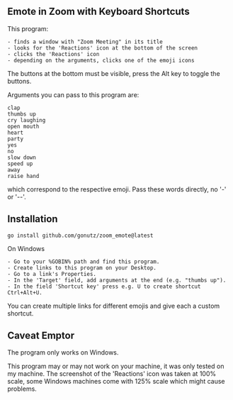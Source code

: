 Emote in Zoom with Keyboard Shortcuts
-------------------------------------

This program:

	- finds a window with "Zoom Meeting" in its title
	- looks for the 'Reactions' icon at the bottom of the screen
	- clicks the 'Reactions' icon
	- depending on the arguments, clicks one of the emoji icons

The buttons at the bottom must be visible, press the Alt key to toggle the
buttons.

Arguments you can pass to this program are:

	clap
	thumbs up
	cry laughing
	open mouth
	heart
	party
	yes
	no
	slow down
	speed up
	away
	raise hand

which correspond to the respective emoji. Pass these words directly, no '-' or
'--'.

Installation
------------

	go install github.com/gonutz/zoom_emote@latest

On Windows

	- Go to your %GOBIN% path and find this program.
	- Create links to this program on your Desktop.
	- Go to a link's Properties.
	- In the 'Target' field, add arguments at the end (e.g. "thumbs up").
	- In the field 'Shortcut key' press e.g. U to create shortcut Ctrl+Alt+U.

You can create multiple links for different emojis and give each a custom
shortcut.

Caveat Emptor
-------------

The program only works on Windows.

This program may or may not work on your machine, it was only tested on my
machine. The screenshot of the 'Reactions' icon was taken at 100% scale, some
Windows machines come with 125% scale which might cause problems.
